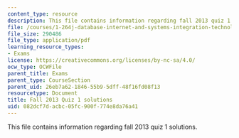 ```yaml
---
content_type: resource
description: This file contains information regarding fall 2013 quiz 1 solutions.
file: /courses/1-264j-database-internet-and-systems-integration-technologies-fall-2013/082dcf7dacbc05fc900f774e8da76a41_MIT1_264JF13_F13_Q1_sol.pdf
file_size: 290486
file_type: application/pdf
learning_resource_types:
- Exams
license: https://creativecommons.org/licenses/by-nc-sa/4.0/
ocw_type: OCWFile
parent_title: Exams
parent_type: CourseSection
parent_uid: 26eb7a62-1846-55b9-5dff-48f16fd08f13
resourcetype: Document
title: Fall 2013 Quiz 1 solutions
uid: 082dcf7d-acbc-05fc-900f-774e8da76a41
---
```

This file contains information regarding fall 2013 quiz 1 solutions.